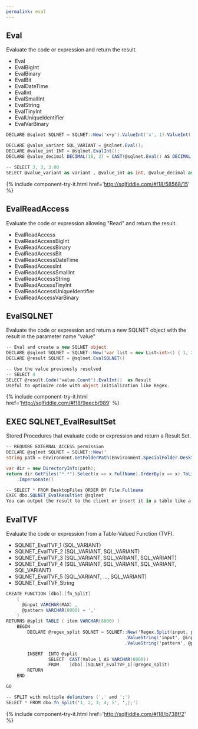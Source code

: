 ```yaml
---
permalink: eval
---
```

## Eval

Evaluate the code or expression and return the result.

 - Eval
 - EvalBigInt
 - EvalBinary
 - EvalBit
 - EvalDateTime
 - EvalInt
 - EvalSmallInt
 - EvalString
 - EvalTinyInt
 - EvalUniqueIdentifier
 - EvalVarBinary


```csharp
DECLARE @sqlnet SQLNET = SQLNET::New('x+y').ValueInt('x', 1).ValueInt('y', 2).Root();

DECLARE @value_variant SQL_VARIANT = @sqlnet.Eval();
DECLARE @value_int INT = @sqlnet.EvalInt();
DECLARE @value_decimal DECIMAL(18, 2) = CAST(@sqlnet.Eval() AS DECIMAL(18, 2))

-- SELECT 3, 3, 3.00
SELECT @value_variant as variant , @value_int as int, @value_decimal as decimal
```
{% include component-try-it.html href='http://sqlfiddle.com/#!18/58568/15' %}

## EvalReadAccess

Evaluate the code or expression allowing "Read" and return the result.

 - EvalReadAccess
 - EvalReadAccessBigInt
 - EvalReadAccessBinary
 - EvalReadAccessBit
 - EvalReadAccessDateTime
 - EvalReadAccessInt
 - EvalReadAccessSmallInt
 - EvalReadAccessString
 - EvalReadAccessTinyInt
 - EvalReadAccessUniqueIdentifier
 - EvalReadAccessVarBinary

## EvalSQLNET

Evaluate the code or expression and return a new SQLNET object with the result in the parameter name "value"


```csharp
-- Eval and create a new SQLNET object
DECLARE @sqlnet SQLNET = SQLNET::New('var list = new List<int>() { 1, 2, 3, 4}')
DECLARE @result SQLNET = @sqlnet.EvalSQLNET()

-- Use the value previously resolved
-- SELECT 4
SELECT @result.Code('value.Count').EvalInt()  as Result
Useful to optimize code with object initialization like Regex.
```
{% include component-try-it.html href='http://sqlfiddle.com/#!18/9eecb/989' %}

## EXEC SQLNET_EvalResultSet

Stored Procedures that evaluate code or expression and return a Result Set.


```csharp
-- REQUIRE EXTERNAL_ACCESS permission
DECLARE @sqlnet SQLNET = SQLNET::New('
string path = Environment.GetFolderPath(Environment.SpecialFolder.Desktop);

var dir = new DirectoryInfo(path);
return dir.GetFiles("*.*").Select(x => x.FullName).OrderBy(x => x).ToList();')
    .Impersonate()

-- SELECT * FROM DesktopFiles ORDER BY File.Fullname
EXEC dbo.SQLNET_EvalResultSet @sqlnet
You can output the result to the client or insert it in a table like a normal procedure.
```


## EvalTVF

Evaluate the code or expression from a Table-Valued Function (TVF).

 - SQLNET_EvalTVF_1 (SQL_VARIANT)
 - SQLNET_EvalTVF_2 (SQL_VARIANT, SQL_VARIANT)
 - SQLNET_EvalTVF_3 (SQL_VARIANT, SQL_VARIANT, SQL_VARIANT)
 - SQLNET_EvalTVF_4 (SQL_VARIANT, SQL_VARIANT, SQL_VARIANT, SQL_VARIANT)
 - SQLNET_EvalTVF_5 (SQL_VARIANT, ..., SQL_VARIANT)
 - SQLNET_EvalTVF_String


```csharp
CREATE FUNCTION [dbo].[fn_Split]
    (
      @input VARCHAR(MAX) ,
      @pattern VARCHAR(8000) = ','
    )
RETURNS @split TABLE ( item VARCHAR(8000) )
    BEGIN
        DECLARE @regex_split SQLNET = SQLNET::New('Regex.Split(input, pattern)')
                                             .ValueString('input', @input)
                                             .ValueString('pattern', @pattern)

        INSERT  INTO @split
                SELECT  CAST(Value_1 AS VARCHAR(8000))
                FROM    [dbo].[SQLNET_EvalTVF_1](@regex_split)
        RETURN
    END

GO

-- SPLIT with multiple delimiters (',' and ';')
SELECT * FROM dbo.fn_Split('1, 2, 3; 4; 5', ',|;')
```
{% include component-try-it.html href='http://sqlfiddle.com/#!18/b738f/2' %}

